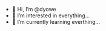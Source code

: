 - 👋 Hi, I’m @dyowe
- 👀 I’m interested in everything...
- 🌱 I’m currently learning everthing...

<!---
dyowe/dyowe is a ✨ special ✨ repository because its `README.md` (this file) appears on your GitHub profile.
You can click the Preview link to take a look at your changes.
--->
